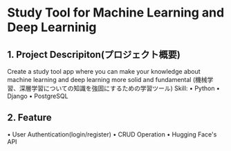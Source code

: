 # Study Tool for Machine Learning and Deep Learninig


## 1. Project Descripiton(プロジェクト概要)
   
Create a study tool app where you can make your knowledge about machine learning and deep learning more solid and fundamental
(機械学習、深層学習についての知識を強固にするための学習ツール)
Skill:
• Python
• Django
• PostgreSQL

## 2. Feature
• User Authentication(login/register)
• CRUD Operation
• Hugging Face's API

